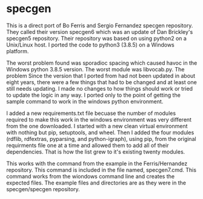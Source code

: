 # specgen

This is a direct port of Bo Ferris and Sergio Fernandez specgen repository. They called their version specgen6 which was an update of Dan Brickley's specgen5 repository. Their repository was based on using python2 on a Unix/Linux host. I ported the code to python3 (3.8.5) on a Windows platform. 

The worst problem found was sporadioc spacing which caused havoc in the Windows python 3.8.5 version. The worst module was libvocab.py. The problem Since the version that I ported from had not been updated in about eight years, there were a few things that had to be changed and at least one still needs updating. I made no changes to how things should work or tried to update the logic in any way. I ported only to the point of getting the sample command to work in the windows python environment.

I added a new requirements.txt file becuase the number of modules required to make this work in the windows environment was very different from the one downloaded. I started with a new clean virtual environment with nothing but pip, setuptools, and wheel. Then I added the four modules (rdflib, rdfextras, pyparsing, and python-igraph), using pip, from the original requirments file one at a time and allowed them to add all of their dependencies. That is how the list grew to it's existing twenty modules.

This works with the command from the example in the Ferris/Hernandez repository. This command is included in the file named, specgen7.cmd. This command works from the wiondows command line and creates the expected files. The example files and directories are as they were in the specgen/specgen repository.
